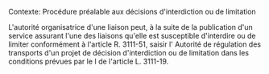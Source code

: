 Contexte: Procédure préalable aux décisions d'interdiction ou de limitation

L'autorité organisatrice d'une liaison peut, à la suite de la publication d'un service assurant l'une des liaisons qu'elle est susceptible d'interdire ou de limiter conformément à l'article R. 3111-51, saisir l' Autorité de régulation des transports d'un projet de décision d'interdiction ou de limitation dans les conditions prévues par le I de l'article L. 3111-19.